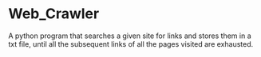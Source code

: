 # Web_Crawler
A python program that searches a given site for links and stores them in a txt file, until all the subsequent links of all the pages visited are exhausted.

